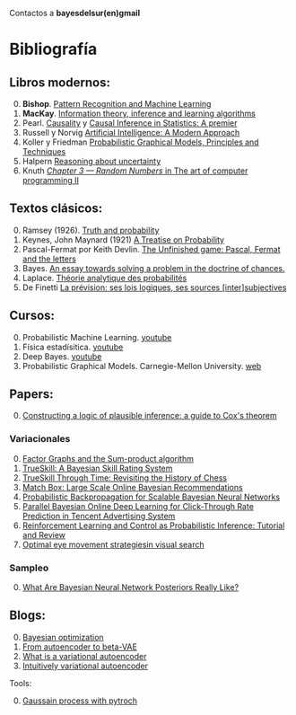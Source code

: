 Contactos a **bayesdelsur(en)gmail**

# Bibliografía

## Libros modernos:

0. **Bishop**. [Pattern Recognition and Machine Learning](https://www.microsoft.com/en-us/research/publication/pattern-recognition-machine-learning/)
0. **MacKay**. [Information theory, inference and learning algorithms](https://www.inference.org.uk/itprnn/book.pdf)
0. Pearl. [Causality](111.90.145.72/get.php?md5=aea29d62416c43c4b3c94444ecad5beb&key=3HX5RWW4J5RHCGGS&mirr=1) y [Causal Inference in Statistics: A premier](http://gen.lib.rus.ec/)
0. Russell y Norvig [Artificial Intelligence: A Modern Approach](http://libgen.rs/search.php?req=Artificial+Intelligence%3A+A+Modern+Approach&lg_topic=libgen&open=0&view=simple&res=25&phrase=1&column=def)
0. Koller y Friedman [Probabilistic Graphical Models, Principles and Techniques](http://libgen.rs/search.php?req=Probabilistic+Graphical+Models%2C+Principles+and+Techniques&open=0&res=25&view=simple&phrase=1&column=def)
0. Halpern [Reasoning about uncertainty](http://libgen.rs/search.php?req=Reasoning+about+uncertainty&lg_topic=libgen&open=0&view=simple&res=25&phrase=1&column=def)
0. Knuth [*Chapter 3 — Random Numbers* in The art of computer programming II](http://libgen.rs/search.php?req=Donald+Knuth&lg_topic=libgen&open=0&view=simple&res=25&phrase=1&column=def) 


## Textos clásicos:

0. Ramsey (1926). [Truth and probability](http://eprints.ukh.ac.id/id/eprint/240/1/2016_Book_ReadingsInFormalEpistemology.pdf#page=42)
0. Keynes, John Maynard (1921) [A Treatise on Probability](http://gutenberg.readingroo.ms/3/2/6/2/32625/old/2010-05-31-32625-pdf.pdf)
0. Pascal-Fermat por Keith Devlin. [The Unfinished game: Pascal, Fermat and the letters](31.42.184.140/main/73000/bed190e8d465fc8a07a05709c22924a3/Keith%20Devlin%20-%20The%20Unfinished%20game_%20Pascal%2C%20Fermat%20and%20the%20letters-Basic%20Books%20%282008%29.pdf)
0. Bayes. [An essay towards solving a problem in the doctrine of chances.](https://royalsocietypublishing.org/doi/pdf/10.1098/rstl.1763.0053?keytype2=tf_ipsecsha&ijkey=d86e9f6c361806fb58be6aad56cb2bcfade22c74)
0. Laplace. [Théorie analytique des probabilités](93.174.95.29/main/11000/accf70cf7847f79b1940cc91ee65c1fb/Laplace%20J.-B.%20-%20Theorie%20des%20probabilites%20%28Oeuvres%29.%20Tome%207-Gauthier~Villars%20%281886%29.djvu)
0. De Finetti [La prévision: ses lois logiques, ses sources [inter]subjectives](www.numdam.org/article/AIHP_1937__7_1_1_0.pdf)

## Cursos:

0. Probabilistic Machine Learning. [youtube](https://youtube.com/playlist?list=PL05umP7R6ij1tHaOFY96m5uX3J21a6yNd)
0. Física estadísitica. [youtube](https://www.youtube.com/watch?v=GL73N3z0j70&t)
0. Deep Bayes. [youtube](https://www.youtube.com/playlist?list=PLe5rNUydzV9QHe8VDStpU0o8Yp63OecdW)
0. Probabilistic Graphical Models. Carnegie-Mellon University. [web](http://www.cs.cmu.edu/~epxing/Class/10708-09/lecture.html)

## Papers: 

0. [Constructing a logic of plausible inference: a guide to Cox's theorem](https://www.sciencedirect.com/science/article/pii/S0888613X03000513)

### Variacionales

0. [Factor Graphs and the Sum-product algorithm](https://ieeexplore.ieee.org/document/910572)
0. [TrueSkill: A Bayesian Skill Rating System](https://papers.nips.cc/paper/3079-trueskilltm-a-bayesian-skill-rating-system)
0. [TrueSkill Through Time: Revisiting the History of Chess](https://papers.nips.cc/paper/3331-trueskill-through-time-revisiting-the-history-of-chess)
0. [Match Box: Large Scale Online Bayesian Recommendations](https://www.microsoft.com/en-us/research/wp-content/uploads/2009/01/www09.pdf)
0. [Probabilistic Backpropagation for Scalable Bayesian Neural Networks](http://proceedings.mlr.press/v37/hernandez-lobatoc15.html)
0. [Parallel Bayesian Online Deep Learning for Click-Through Rate Prediction in Tencent Advertising System](https://arxiv.org/abs/1707.00802)
0. [Reinforcement Learning and Control as Probabilistic Inference: Tutorial and Review](https://arxiv.org/abs/1805.00909)
0. [Optimal eye movement strategiesin visual search](https://www.cns.nyu.edu/~david/courses/perceptionGrad/Readings/NajemnikGeisler-Nature2005.pdf)

### Sampleo

0. [What Are Bayesian Neural Network Posteriors Really Like?](https://arxiv.org/abs/2104.14421)

## Blogs:

0. [Bayesian optimization](https://distill.pub/2020/bayesian-optimization/)
0. [From autoencoder to beta-VAE](https://lilianweng.github.io/lil-log/2018/08/12/from-autoencoder-to-beta-vae.html)
0. [What is a variational autoencoder](https://jaan.io/what-is-variational-autoencoder-vae-tutorial/)
0. [Intuitively variational autoencoder](https://towardsdatascience.com/intuitively-understanding-variational-autoencoders-1bfe67eb5daf)

Tools:

0. [Gaussain process with pytroch](https://gpytorch.ai/)
